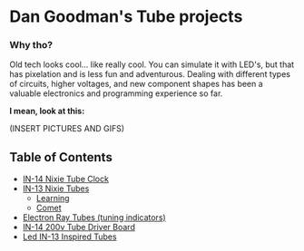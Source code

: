 # Dan Goodman's Tube projects

### Why tho?

Old tech looks cool... like really cool. You can simulate it with LED's, but that has pixelation and is less fun and adventurous. Dealing with different types of circuits, higher voltages, and new component shapes has been a valuable electronics and programming experience so far.

**I mean, look at this:**

(INSERT PICTURES AND GIFS)

## Table of Contents
- [IN-14 Nixie Tube Clock](in-14Clock)
- [IN-13 Nixie Tubes](in-13)
    - [Learning](in-13/learning)
    - [Comet](in-13/comet)
- [Electron Ray Tubes (tuning indicators)](electronRayTubes)
- [IN-14 200v Tube Driver Board](200vNixieDriver)
- [Led IN-13 Inspired Tubes](ledTubes)
